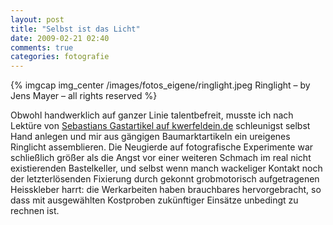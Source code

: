 ```yaml
---
layout: post
title: "Selbst ist das Licht"
date: 2009-02-21 02:40
comments: true
categories: fotografie 
---
```


{% imgcap img_center /images/fotos_eigene/ringlight.jpeg Ringlight – by Jens Mayer – all rights reserved %}

Obwohl handwerklich auf ganzer Linie talentbefreit, musste ich nach Lektüre von [Sebastians Gastartikel auf kwerfeldein.de](http://kwerfeldein.de/index.php/2008/07/26/faszination-ringlicht-bauen-nicht-bauen-lassen/ "Kwerfeldein: Faszinatoin Ringlicht") schleunigst selbst Hand anlegen und mir aus gängigen Baumarktartikeln ein ureigenes Ringlicht assemblieren. Die Neugierde auf fotografische Experimente war schließlich größer als die Angst vor einer weiteren Schmach im real nicht existierenden Bastelkeller, und selbst wenn manch wackeliger Kontakt noch der letzterlösenden Fixierung durch gekonnt grobmotorisch aufgetragenen Heisskleber harrt: die Werkarbeiten haben brauchbares hervorgebracht, so dass mit ausgewählten Kostproben zukünftiger Einsätze unbedingt zu rechnen ist.
